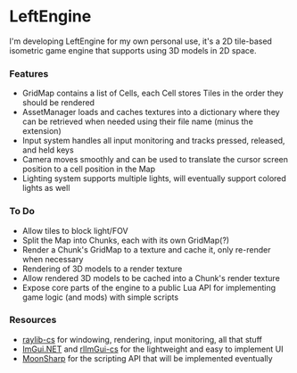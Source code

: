 # LeftEngine
I'm developing LeftEngine for my own personal use, it's a 2D tile-based isometric game engine that supports using 3D models in 2D space. 

### Features
* GridMap contains a list of Cells, each Cell stores Tiles in the order they should be rendered
* AssetManager loads and caches textures into a dictionary where they can be retrieved when needed using their file name (minus the extension)
* Input system handles all input monitoring and tracks pressed, released, and held keys
* Camera moves smoothly and can be used to translate the cursor screen position to a cell position in the Map
* Lighting system supports multiple lights, will eventually support colored lights as well

### To Do
* Allow tiles to block light/FOV
* Split the Map into Chunks, each with its own GridMap(?)
* Render a Chunk's GridMap to a texture and cache it, only re-render when necessary
* Rendering of 3D models to a render texture
* Allow rendered 3D models to be cached into a Chunk's render texture
* Expose core parts of the engine to a public Lua API for implementing game logic (and mods) with simple scripts

### Resources
- [raylib-cs](https://github.com/raylib-cs/raylib-cs) for windowing, rendering, input monitoring, all that stuff
- [ImGui.NET](https://github.com/ImGuiNET/ImGui.NET) and [rlImGui-cs](https://github.com/raylib-extras/rlImGui-cs) for the lightweight and easy to implement UI
- [MoonSharp](https://github.com/moonsharp-devs/moonsharp) for the scripting API that will be implemented eventually